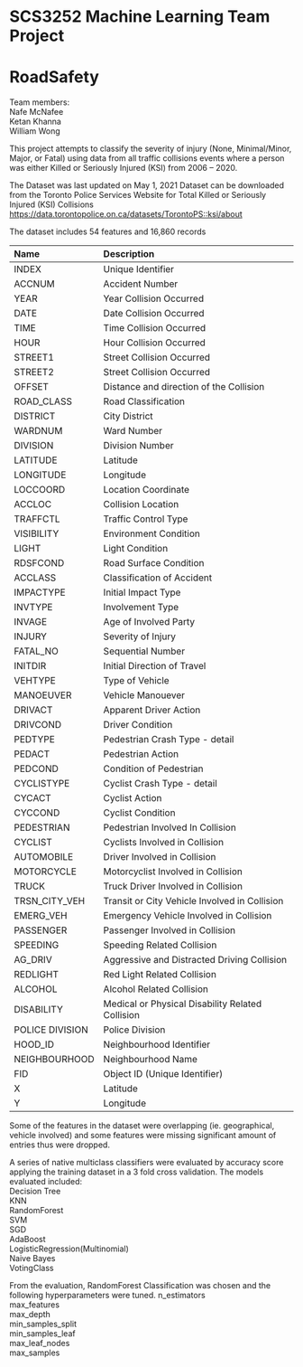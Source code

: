 # SCS3252 Machine Learning Team Project
# RoadSafety

Team members:<br>
Nafe McNafee<br>
Ketan Khanna<br>
William Wong<br>

This project attempts to classify the severity of injury (None, Minimal/Minor, Major, or Fatal) using data from all traffic 
collisions events where a person was either Killed or Seriously Injured (KSI) from 2006 – 2020. 

The Dataset was last updated on May 1, 2021 
Dataset can be downloaded from the Toronto Police Services Website for Total Killed or Seriously Injured (KSI) Collisions 
https://data.torontopolice.on.ca/datasets/TorontoPS::ksi/about

The dataset includes 54 features and 16,860 records

|Name          |Description<br>|
| :------------ |:---------------|
|INDEX         |Unique Identifier<br>|
|ACCNUM        |Accident Number<br>|
|YEAR          |Year Collision Occurred<br>|
|DATE          |Date Collision Occurred<br>|
|TIME          |Time Collision Occurred<br>|
|HOUR          |Hour Collision Occurred<br>|
|STREET1       |Street Collision Occurred<br>|
|STREET2       |Street Collision Occurred<br>|
|OFFSET        |Distance and direction of the Collision<br>|
|ROAD_CLASS    |Road Classification<br>|
|DISTRICT      |City District<br>|
|WARDNUM       |Ward Number<br>|
|DIVISION      |Division Number<br>|
|LATITUDE      |Latitude<br>|
|LONGITUDE     |Longitude<br>|
|LOCCOORD      |Location Coordinate<br>|
|ACCLOC        |Collision Location<br>|
|TRAFFCTL      |Traffic Control Type<br>|
|VISIBILITY    |Environment Condition<br>|
|LIGHT         |Light Condition<br>|
|RDSFCOND      |Road Surface Condition<br>|
|ACCLASS       |Classification of Accident<br>|
|IMPACTYPE     |Initial Impact Type<br>|
|INVTYPE       |Involvement Type<br>|
|INVAGE        |Age of Involved Party<br>|
|INJURY        |Severity of Injury<br>|
|FATAL_NO      |Sequential Number<br>|
|INITDIR       |Initial Direction of Travel<br>|
|VEHTYPE       |Type of Vehicle<br>|
|MANOEUVER     |Vehicle Manouever<br>|
|DRIVACT       |Apparent Driver Action<br>|
|DRIVCOND      |Driver Condition<br>|
|PEDTYPE       |Pedestrian Crash Type - detail<br>|
|PEDACT        |Pedestrian Action<br>|
|PEDCOND       |Condition of Pedestrian<br>|
|CYCLISTYPE    |Cyclist Crash Type - detail<br>|
|CYCACT        |Cyclist Action<br>|
|CYCCOND       |Cyclist Condition<br>|
|PEDESTRIAN    |Pedestrian Involved In Collision<br>|
|CYCLIST       |Cyclists Involved in Collision<br>|
|AUTOMOBILE    |Driver Involved in Collision<br>|
|MOTORCYCLE    |Motorcyclist Involved in Collision<br>|
|TRUCK         |Truck Driver Involved in Collision<br>|
|TRSN_CITY_VEH |Transit or City Vehicle Involved in Collision<br>|
|EMERG_VEH     |Emergency Vehicle Involved in Collision<br>|
|PASSENGER     |Passenger Involved in Collision<br>|
|SPEEDING      |Speeding Related Collision<br>|   
|AG_DRIV       |Aggressive and Distracted Driving Collision<br>|
|REDLIGHT      |Red Light Related Collision<br>|
|ALCOHOL       |Alcohol Related Collision<br>|
|DISABILITY    |Medical or Physical Disability Related Collision<br>|  
|POLICE DIVISION |Police Division<br>|
|HOOD_ID       |Neighbourhood Identifier<br>|  
|NEIGHBOURHOOD |Neighbourhood Name<br>|  
|FID           |Object ID (Unique Identifier)<br>|
|X             |Latitude<br>|
|Y             |Longitude<br>|

Some of the features in the dataset were overlapping (ie. geographical, vehicle involved) and some features were missing significant 
amount of entries thus were dropped.

A series of native multiclass classifiers were evaluated by accuracy score applying the training dataset in a 3 fold cross validation.
The models evaluated included:<br>
Decision Tree<br>
KNN<br>
RandomForest<br>
SVM<br>
SGD<br>
AdaBoost<br>
LogisticRegression(Multinomial)<br>
Naive Bayes<br>
VotingClass<br>

From the evaluation, RandomForest Classification was chosen and the following hyperparameters were tuned.
n_estimators<br> 
max_features<br> 
max_depth<br> 
min_samples_split<br> 
min_samples_leaf<br>
max_leaf_nodes<br>
max_samples<br>




